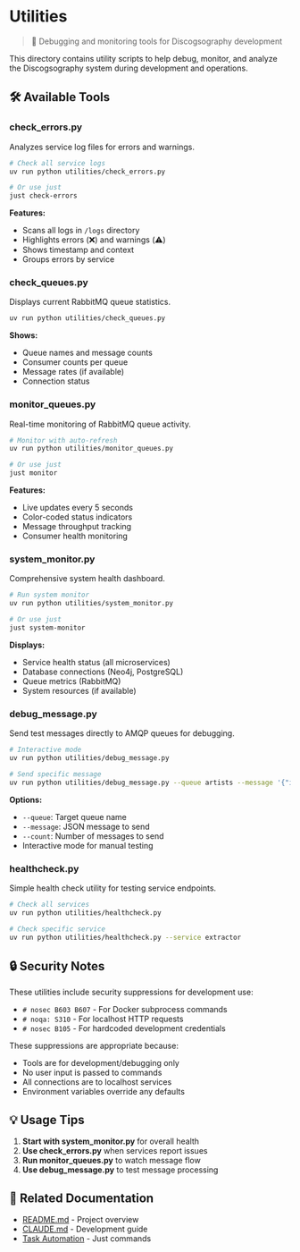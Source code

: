 # Utilities

> 🔧 Debugging and monitoring tools for Discogsography development

This directory contains utility scripts to help debug, monitor, and analyze the Discogsography system during development and operations.

## 🛠️ Available Tools

### check_errors.py

Analyzes service log files for errors and warnings.

```bash
# Check all service logs
uv run python utilities/check_errors.py

# Or use just
just check-errors
```

**Features:**

- Scans all logs in `/logs` directory
- Highlights errors (❌) and warnings (⚠️)
- Shows timestamp and context
- Groups errors by service

### check_queues.py

Displays current RabbitMQ queue statistics.

```bash
uv run python utilities/check_queues.py
```

**Shows:**

- Queue names and message counts
- Consumer counts per queue
- Message rates (if available)
- Connection status

### monitor_queues.py

Real-time monitoring of RabbitMQ queue activity.

```bash
# Monitor with auto-refresh
uv run python utilities/monitor_queues.py

# Or use just
just monitor
```

**Features:**

- Live updates every 5 seconds
- Color-coded status indicators
- Message throughput tracking
- Consumer health monitoring

### system_monitor.py

Comprehensive system health dashboard.

```bash
# Run system monitor
uv run python utilities/system_monitor.py

# Or use just
just system-monitor
```

**Displays:**

- Service health status (all microservices)
- Database connections (Neo4j, PostgreSQL)
- Queue metrics (RabbitMQ)
- System resources (if available)

### debug_message.py

Send test messages directly to AMQP queues for debugging.

```bash
# Interactive mode
uv run python utilities/debug_message.py

# Send specific message
uv run python utilities/debug_message.py --queue artists --message '{"id": 123, "name": "Test Artist"}'
```

**Options:**

- `--queue`: Target queue name
- `--message`: JSON message to send
- `--count`: Number of messages to send
- Interactive mode for manual testing

### healthcheck.py

Simple health check utility for testing service endpoints.

```bash
# Check all services
uv run python utilities/healthcheck.py

# Check specific service
uv run python utilities/healthcheck.py --service extractor
```

## 🔒 Security Notes

These utilities include security suppressions for development use:

- `# nosec B603 B607` - For Docker subprocess commands
- `# noqa: S310` - For localhost HTTP requests
- `# nosec B105` - For hardcoded development credentials

These suppressions are appropriate because:

- Tools are for development/debugging only
- No user input is passed to commands
- All connections are to localhost services
- Environment variables override any defaults

## 💡 Usage Tips

1. **Start with system_monitor.py** for overall health
1. **Use check_errors.py** when services report issues
1. **Run monitor_queues.py** to watch message flow
1. **Use debug_message.py** to test message processing

## 🔗 Related Documentation

- [README.md](../README.md) - Project overview
- [CLAUDE.md](../CLAUDE.md) - Development guide
- [Task Automation](../docs/task-automation.md) - Just commands
